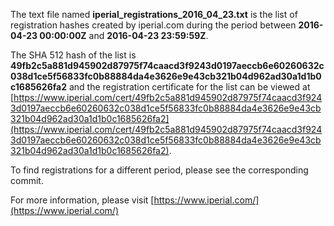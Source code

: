 The text file named **iperial_registrations_2016_04_23.txt** is the list of registration hashes created by iperial.com during the period between **2016-04-23 00:00:00Z** and **2016-04-23 23:59:59Z**.

The SHA 512 hash of the list is **49fb2c5a881d945902d87975f74caacd3f9243d0197aeccb6e60260632c038d1ce5f56833fc0b88884da4e3626e9e43cb321b04d962ad30a1d1b0c1685626fa2** and the registration certificate for the list can be viewed at [https://www.iperial.com/cert/49fb2c5a881d945902d87975f74caacd3f9243d0197aeccb6e60260632c038d1ce5f56833fc0b88884da4e3626e9e43cb321b04d962ad30a1d1b0c1685626fa2](https://www.iperial.com/cert/49fb2c5a881d945902d87975f74caacd3f9243d0197aeccb6e60260632c038d1ce5f56833fc0b88884da4e3626e9e43cb321b04d962ad30a1d1b0c1685626fa2).

To find registrations for a different period, please see the corresponding commit.

For more information, please visit [https://www.iperial.com/](https://www.iperial.com/)
